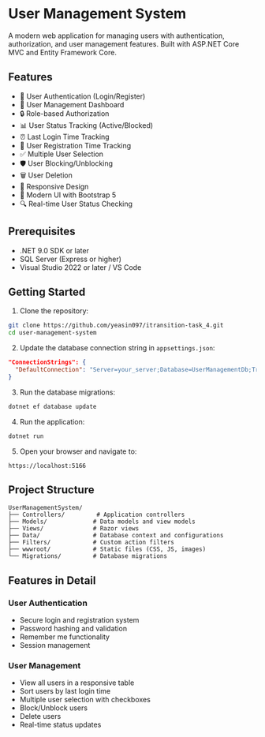 # User Management System

A modern web application for managing users with authentication, authorization, and user management features. Built with ASP.NET Core MVC and Entity Framework Core.

## Features

- 🔐 User Authentication (Login/Register)
- 👥 User Management Dashboard
- 🔒 Role-based Authorization
- 📊 User Status Tracking (Active/Blocked)
- ⏰ Last Login Time Tracking
- 📝 User Registration Time Tracking
- ✅ Multiple User Selection
- 🛡️ User Blocking/Unblocking
- 🗑️ User Deletion
- 📱 Responsive Design
- 🎨 Modern UI with Bootstrap 5
- 🔍 Real-time User Status Checking

## Prerequisites

- .NET 9.0 SDK or later
- SQL Server (Express or higher)
- Visual Studio 2022 or later / VS Code

## Getting Started

1. Clone the repository:
```bash
git clone https://github.com/yeasin097/itransition-task_4.git
cd user-management-system
```

2. Update the database connection string in `appsettings.json`:
```json
"ConnectionStrings": {
  "DefaultConnection": "Server=your_server;Database=UserManagementDb;Trusted_Connection=True;TrustServerCertificate=true"
}
```

3. Run the database migrations:
```bash
dotnet ef database update
```

4. Run the application:
```bash
dotnet run
```

5. Open your browser and navigate to:
```
https://localhost:5166
```

## Project Structure

```
UserManagementSystem/
├── Controllers/         # Application controllers
├── Models/             # Data models and view models
├── Views/              # Razor views
├── Data/               # Database context and configurations
├── Filters/            # Custom action filters
├── wwwroot/            # Static files (CSS, JS, images)
└── Migrations/         # Database migrations
```

## Features in Detail

### User Authentication
- Secure login and registration system
- Password hashing and validation
- Remember me functionality
- Session management

### User Management
- View all users in a responsive table
- Sort users by last login time
- Multiple user selection with checkboxes
- Block/Unblock users
- Delete users
- Real-time status updates



